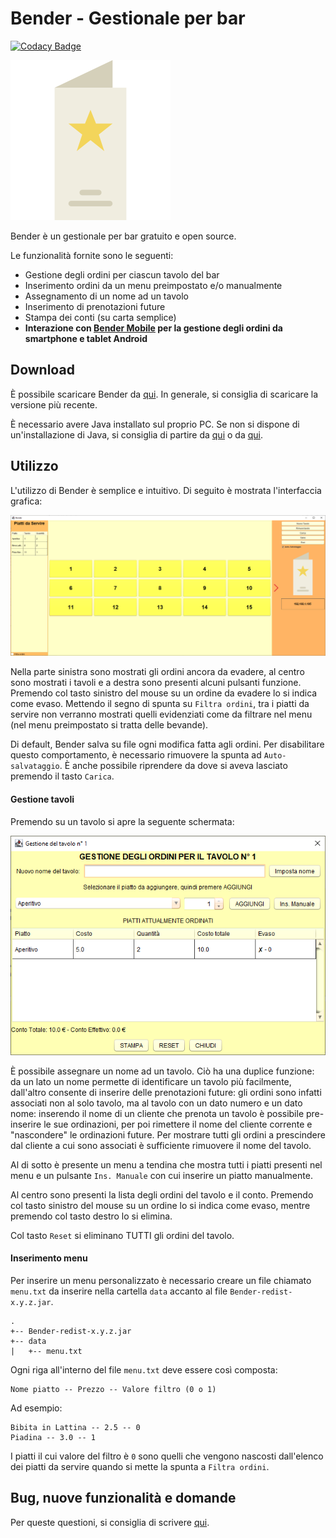 # Bender - Gestionale per bar

[![Codacy Badge](https://api.codacy.com/project/badge/Grade/e004e51cf1b84cfea7ab9b098245937e)](https://www.codacy.com/manual/gscaparrotti/Bender?utm_source=github.com&amp;utm_medium=referral&amp;utm_content=gscaparrotti/Bender&amp;utm_campaign=Badge_Grade)

![Alchemist logo](https://raw.githubusercontent.com/gscaparrotti/Bender/master/res/icon.png)

Bender è un gestionale per bar gratuito e open source. 

Le funzionalità fornite sono le seguenti:

* Gestione degli ordini per ciascun tavolo del bar
* Inserimento ordini da un menu preimpostato e/o manualmente
* Assegnamento di un nome ad un tavolo
* Inserimento di prenotazioni future
* Stampa dei conti (su carta semplice)
* **Interazione con [Bender Mobile](https://github.com/gscaparrotti/BenderMobile) per la gestione degli ordini da smartphone e tablet Android**

## Download

È possibile scaricare Bender da [qui](https://github.com/gscaparrotti/Bender/releases). In generale, si consiglia di scaricare la versione più recente.

È necessario avere Java installato sul proprio PC. Se non si dispone di un'installazione di Java, si consiglia di partire da [qui](https://openjdk.java.net/) o da [qui](https://www.java.com/it/download/).

## Utilizzo 
L'utilizzo di Bender è semplice e intuitivo. Di seguito è mostrata l'interfaccia grafica:

![main](readme/main.png)

Nella parte sinistra sono mostrati gli ordini ancora da evadere, al centro sono mostrati i tavoli e a destra sono presenti alcuni pulsanti funzione.
Premendo col tasto sinistro del mouse su un ordine da evadere lo si indica come evaso. Mettendo il segno di spunta su `Filtra ordini`, tra i piatti da servire
non verranno mostrati quelli evidenziati come da filtrare nel menu (nel menu preimpostato si tratta delle bevande).

Di default, Bender salva su file ogni modifica fatta agli ordini. Per disabilitare questo comportamento, è necessario rimuovere la spunta ad `Auto-salvataggio`. È anche possibile riprendere da dove si aveva lasciato premendo il tasto `Carica`. 

#### Gestione tavoli

Premendo su un tavolo si apre la seguente schermata: 

![orders](readme/orders.png)

È possibile assegnare un nome ad un tavolo. Ciò ha una duplice funzione: da un lato un nome permette di identificare un tavolo più facilmente, dall'altro consente di inserire delle prenotazioni future: gli ordini sono infatti associati non al solo tavolo, ma al tavolo con un dato numero e un dato nome: inserendo il nome di un cliente che prenota un tavolo è possibile pre-inserire le sue ordinazioni, per poi rimettere il nome del cliente corrente e "nascondere" le ordinazioni future. 
Per mostrare tutti gli ordini a prescindere dal cliente a cui sono associati è sufficiente rimuovere il nome del tavolo. 

Al di sotto è presente un menu a tendina che mostra tutti i piatti presenti nel menu e un pulsante `Ins. Manuale` con cui inserire un piatto manualmente. 

Al centro sono presenti la lista degli ordini del tavolo e il conto. Premendo col tasto sinistro del mouse su un ordine lo si indica come evaso, mentre premendo col tasto destro lo si elimina. 

Col tasto `Reset` si eliminano TUTTI gli ordini del tavolo. 

#### Inserimento menu

Per inserire un menu personalizzato è necessario creare un file chiamato `menu.txt` da inserire nella cartella `data` accanto al file `Bender-redist-x.y.z.jar`.

```
.
+-- Bender-redist-x.y.z.jar
+-- data
|   +-- menu.txt
```

Ogni riga all'interno del file `menu.txt` deve essere così composta: 

```
Nome piatto -- Prezzo -- Valore filtro (0 o 1)
```

Ad esempio: 

```
Bibita in Lattina -- 2.5 -- 0
Piadina -- 3.0 -- 1
```

I piatti il cui valore del filtro è `0` sono quelli che vengono nascosti dall'elenco dei piatti da servire quando si mette la spunta a `Filtra ordini`.

## Bug, nuove funzionalità e domande

Per queste questioni, si consiglia di scrivere [qui](https://github.com/gscaparrotti/Bender/issues).